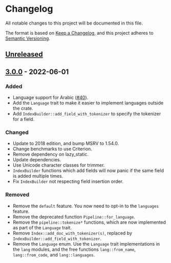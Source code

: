 # Changelog
All notable changes to this project will be documented in this file.

The format is based on [Keep a Changelog](https://keepachangelog.com/en/1.0.0/),
and this project adheres to [Semantic Versioning](https://semver.org/spec/v2.0.0.html).

## [Unreleased]

## [3.0.0] - 2022-06-01
### Added
 - Language support for Arabic ([#40](https://github.com/mattico/elasticlunr-rs/pull/40])).
 - Add the `Language` trait to make it easier to implement languages outside the crate.
 - Add `IndexBuilder::add_field_with_tokenizer` to specify the tokenizer for a field.

### Changed
 - Update to 2018 edition, and bump MSRV to 1.54.0.
 - Change benchmarks to use Criterion.
 - Remove dependency on lazy_static.
 - Update dependencies.
 - Use Unicode character classes for trimmer.
 - `IndexBuilder` functions which add fields will now panic if the same field is added multiple times.
 - Fix `IndexBuilder` not respecting field insertion order.

### Removed
 - Remove the `default` feature. You now need to opt-in to the `languages` feature.
 - Remove the deprecated function `Pipeline::for_language`.
 - Remove the `pipeline::tokenize*` functions, which are now implemented as part of the `Language` trait.
 - Remove `Index::add_doc_with_tokenizer(s)`, replaced by `IndexBuilder::add_field_with_tokenizer`.
 - Remove the `Language` enum. Use the `Language` trait implementations in the `lang` modules, and the free functions `lang::from_name`, `lang::from_code`, and `lang::languages`.


[Unreleased]: https://github.com/mattico/elasticlunr-rs/compare/v3.0.0...HEAD
[3.0.0]: https://github.com/mattico/elasticlunr-rs/compare/v2.3.14...v3.0.0
